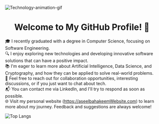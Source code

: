 ![Technology-animation-gif](https://github.com/aseelbahakeem/aseelbahakeem/blob/main/headergif.gif)
<h1 align="center">Welcome to My GitHub Profile! 👋</h1>

🎓 I recently graduated with a degree in Computer Science, focusing on Software Engineering.\
🔍 I enjoy exploring new technologies and developing innovative software solutions that can have a positive impact.\
📚 I'm eager to learn more about Artificial Intelligence, Data Science, and Cryptography, and how they can be applied to solve real-world problems.\
🤝 Feel free to reach out for collaboration opportunities, interesting discussions, or if you just want to chat about tech.\
📬 You can contact me via LinkedIn, and I'll try to respond as soon as possible.\
🌐 Visit my personal website (https://aseelbahakeemWebsite.com) to learn more about my journey. Feedback and suggestions are always welcome!

![Top Langs](https://github-readme-stats.vercel.app/api/top-langs/?username=aseelbahakeem&layout=compact) 
